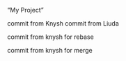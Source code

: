 ﻿“My Project”


commit from Knysh
commit from Liuda


commit from knysh for rebase


commit from knysh for merge
